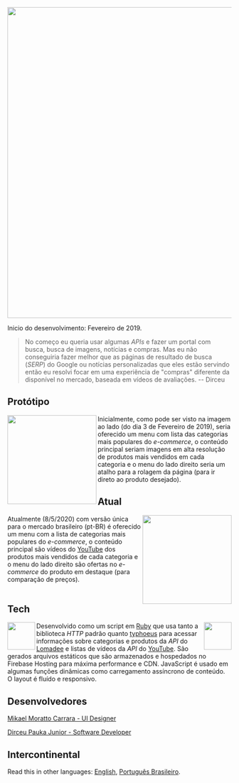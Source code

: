 <p align="center">
  <a target="_blank" href="https://junior123.com"><img width="700" src="https://github.com/dirceup/junior123-public/blob/master/images/junior123-sunshine.png" /></a>
</p>

Inicio do desenvolvimento: Fevereiro de 2019.

> No começo eu queria usar algumas _APIs_ e fazer um portal com busca, busca de imagens, notícias e compras. Mas eu não conseguiria fazer melhor que as páginas de resultado de busca (_SERP_) do Google ou notícias personalizadas que eles estão servindo então eu resolvi focar em uma experiência de "compras" diferente da disponível no mercado, baseada em vídeos de avaliações. -- Dirceu

## Protótipo

<img align="left" width="200" src="https://github.com/dirceup/junior123-public/blob/master/images/junior123-prototipo.png" /> Inicialmente, como pode ser visto na imagem ao lado (do dia 3 de Fevereiro de 2019), seria oferecido um menu com lista das categorias mais populares do _e-commerce_, o conteúdo principal seriam imagens em alta resolução de produtos mais vendidos em cada categoria e o menu do lado direito seria um atalho para a rolagem da página (para ir direto ao produto desejado).

## Atual

<img align="right" width="200" src="https://github.com/dirceup/junior123-public/blob/master/images/junior123-atual.png" /> Atualmente (8/5/2020) com versão única para o mercado brasileiro (pt-BR) é oferecido um menu com a lista de categorias mais populares do _e-commerce_, o conteúdo principal são vídeos do [YouTube](https://youtube.com/) dos produtos mais vendidos de cada categoria e o menu do lado direito são ofertas no _e-commerce_ do produto em destaque (para comparação de preços).
<br>
<br>

## Tech

<img align="left" width="62" src="https://github.com/dirceup/junior123-public/blob/master/images/header-ruby-logo@2x.png" /><img align="right" width="62" src="https://github.com/dirceup/junior123-public/blob/master/images/js-logo.png" />Desenvolvido como um script em [Ruby](https://www.ruby-lang.org/) que usa tanto a biblioteca _HTTP_ padrão quanto [typhoeus](https://github.com/typhoeus/typhoeus) para acessar informações sobre categorias e produtos da _API_ do [Lomadee](https://developer.lomadee.com/) e listas de vídeos da _API_ do [YouTube](https://developers.google.com/youtube/). São gerados arquivos estáticos que são armazenados e hospedados no Firebase Hosting para máxima performance e CDN. JavaScript é usado em algumas funções dinâmicas como carregamento assíncrono de conteúdo. O layout é fluído e responsivo.

## Desenvolvedores

<a href="https://github.com/mikaelcarrara">Mikael Moratto Carrara - UI Designer</a>

<a href="https://github.com/dirceup">Dirceu Pauka Junior - Software Developer</a>

## Intercontinental

Read this in other languages: <a href="https://github.com/dirceup/junior123-public/blob/master/README.en.md">English</a>, <a href="https://github.com/dirceup/junior123-public/blob/master/README.md">Português Brasileiro</a>.